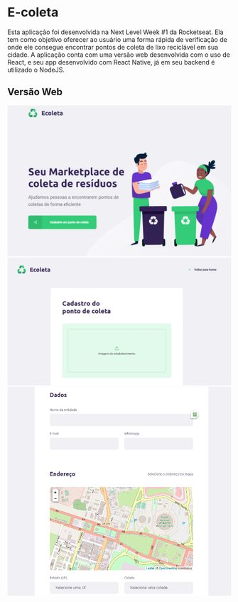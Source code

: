 # E-coleta

Esta aplicação foi desenvolvida na Next Level Week #1 da Rocketseat.
Ela tem como objetivo oferecer ao usuário uma forma rápida de verificação de onde ele consegue encontrar pontos de coleta de lixo reciclável em sua cidade.
A aplicação conta com uma versão web desenvolvida com o uso de React, e seu app desenvolvido com React Native, já em seu backend é utilizado o NodeJS.

## Versão Web
![](Screenshot_1.png)
![](Screenshot_2.png)
![](Screenshot_3.png)
